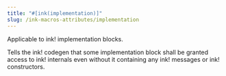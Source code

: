 ```yaml
---
title: "#[ink(implementation)]"
slug: /ink-macros-attributes/implementation
---
```


Applicable to ink! implementation blocks.

Tells the ink! codegen that some implementation block shall be granted access to ink! internals even without it containing any ink! messages or ink! constructors.
